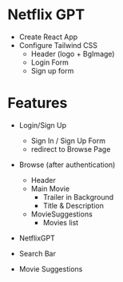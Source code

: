 # Netflix GPT

- Create React App
- Configure Tailwind CSS
  - Header (logo + BgImage)
  - Login Form
  - Sign up form

# Features

- Login/Sign Up
  - Sign In / Sign Up Form
  - redirect to Browse Page
- Browse (after authentication)

  - Header
  - Main Movie
    - Trailer in Background
    - Title & Description
  - MovieSuggestions
    - Movies list

- NetflixGPT
- Search Bar
- Movie Suggestions
